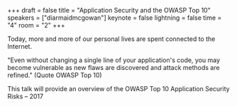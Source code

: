 +++
draft = false
title = "Application Security and the OWASP Top 10"
speakers = ["diarmaidmcgowan"]
keynote = false
lightning = false
time = "4"
room = "2"
+++

Today, more and more of our personal lives are spent connected to the Internet. 

"Even without changing a single line of your application's code, you may become vulnerable as new flaws are discovered and attack methods are refined." (Quote OWASP Top 10)

This talk will provide an overview of the OWASP Top 10 Application Security Risks – 2017